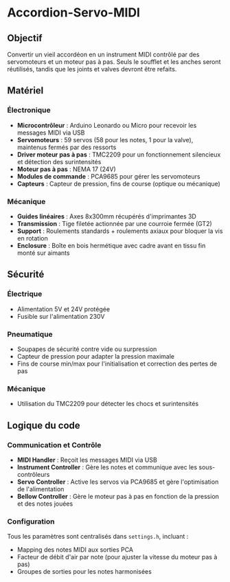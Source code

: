 # Accordion-Servo-MIDI

## Objectif
Convertir un vieil accordéon en un instrument MIDI contrôlé par des servomoteurs et un moteur pas à pas.
Seuls le soufflet et les anches seront réutilisés, tandis que les joints et valves devront être refaits.

## Matériel
### Électronique
- **Microcontrôleur** : Arduino Leonardo ou Micro pour recevoir les messages MIDI via USB
- **Servomoteurs** : 59 servos (58 pour les notes, 1 pour la valve), maintenus fermés par des ressorts
- **Driver moteur pas à pas** : TMC2209 pour un fonctionnement silencieux et détection des surintensités
- **Moteur pas à pas** : NEMA 17 (24V)
- **Modules de commande** : PCA9685 pour gérer les servomoteurs
- **Capteurs** : Capteur de pression, fins de course (optique ou mécanique)

### Mécanique
- **Guides linéaires** : Axes 8x300mm récupérés d'imprimantes 3D
- **Transmission** : Tige filetée actionnée par une courroie fermée (GT2)
- **Support** : Roulements standards + roulements axiaux pour bloquer la vis en rotation
- **Enclosure** : Boîte en bois hermétique avec cadre avant en tissu fin monté sur aimants

## Sécurité
### Électrique
- Alimentation 5V et 24V protégée
- Fusible sur l'alimentation 230V

### Pneumatique
- Soupapes de sécurité contre vide ou surpression
- Capteur de pression pour adapter la pression maximale
- Fins de course min/max pour l'initialisation et correction des pertes de pas

### Mécanique
- Utilisation du TMC2209 pour détecter les chocs et surintensités

## Logique du code
### Communication et Contrôle
- **MIDI Handler** : Reçoit les messages MIDI via USB
- **Instrument Controller** : Gère les notes et communique avec les sous-contrôleurs
- **Servo Controller** : Active les servos via PCA9685 et gère l'optimisation de l'alimentation
- **Bellow Controller** : Gère le moteur pas à pas en fonction de la pression et des notes jouées

### Configuration
Tous les paramètres sont centralisés dans `settings.h`, incluant :
- Mapping des notes MIDI aux sorties PCA
- Facteur de débit d'air par note (pour ajuster la vitesse du moteur pas à pas)
- Groupes de sorties pour les notes harmonisées

